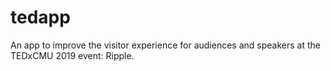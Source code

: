 # tedapp
An app to improve the visitor experience for audiences and speakers at the TEDxCMU 2019 event: Ripple.
